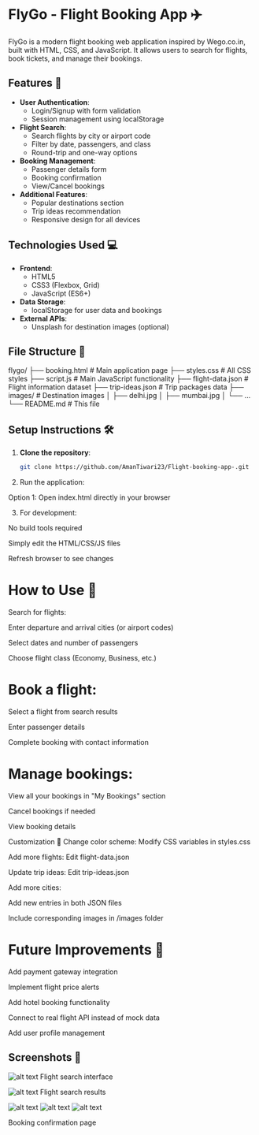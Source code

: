 # FlyGo - Flight Booking App ✈️

FlyGo is a modern flight booking web application inspired by Wego.co.in, built with HTML, CSS, and JavaScript. It allows users to search for flights, book tickets, and manage their bookings.

## Features 🌟

- **User Authentication**:
  - Login/Signup with form validation
  - Session management using localStorage
- **Flight Search**:
  - Search flights by city or airport code
  - Filter by date, passengers, and class
  - Round-trip and one-way options
- **Booking Management**:
  - Passenger details form
  - Booking confirmation
  - View/Cancel bookings
- **Additional Features**:
  - Popular destinations section
  - Trip ideas recommendation
  - Responsive design for all devices

## Technologies Used 💻

- **Frontend**:
  - HTML5
  - CSS3 (Flexbox, Grid)
  - JavaScript (ES6+)
- **Data Storage**:
  - localStorage for user data and bookings
- **External APIs**:
  - Unsplash for destination images (optional)

## File Structure 📁

flygo/
├── booking.html # Main application page
├── styles.css # All CSS styles
├── script.js # Main JavaScript functionality
├── flight-data.json # Flight information dataset
├── trip-ideas.json # Trip packages data
├── images/ # Destination images
│ ├── delhi.jpg
│ ├── mumbai.jpg
│ └── ...
└── README.md # This file



## Setup Instructions 🛠️

1. **Clone the repository**:
   ```bash
   git clone https://github.com/AmanTiwari23/Flight-booking-app-.git
   
2.  Run the application:

Option 1: Open index.html directly in your browser

3. For development:

No build tools required

Simply edit the HTML/CSS/JS files

Refresh browser to see changes

# How to Use 🚀

Search for flights:

Enter departure and arrival cities (or airport codes)

Select dates and number of passengers

Choose flight class (Economy, Business, etc.)

# Book a flight:

Select a flight from search results

Enter passenger details

Complete booking with contact information

# Manage bookings:

View all your bookings in "My Bookings" section

Cancel bookings if needed

View booking details

Customization 🎨
Change color scheme: Modify CSS variables in styles.css

Add more flights: Edit flight-data.json

Update trip ideas: Edit trip-ideas.json

Add more cities:

Add new entries in both JSON files

Include corresponding images in /images folder

# Future Improvements 🔮
Add payment gateway integration

Implement flight price alerts

Add hotel booking functionality

Connect to real flight API instead of mock data

Add user profile management

## Screenshots 📸
![alt text](<assets/Screenshot 2025-07-08 122136.png>)
Flight search interface

![alt text](<assets/Screenshot 2025-07-08 122530.png>)
Flight search results

![alt text](<assets/Screenshot 2025-07-08 122632.png>)
![alt text](<assets/Screenshot 2025-07-08 122702.png>)
![alt text](<assets/Screenshot 2025-07-08 122727.png>)

Booking confirmation page